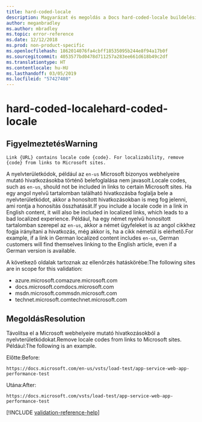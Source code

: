 ```yaml
---
title: hard-coded-locale
description: Magyarázat és megoldás a Docs hard-coded-locale buildelési problémájára
author: meganbradley
ms.author: mbradley
ms.topic: error-reference
ms.date: 12/12/2018
ms.prod: non-product-specific
ms.openlocfilehash: 1862014076fa4cbff18535095b244e8f94a17b0f
ms.sourcegitcommit: 4053577bd0478d711257a283ee661d618b49c2df
ms.translationtype: HT
ms.contentlocale: hu-HU
ms.lasthandoff: 03/05/2019
ms.locfileid: "57427408"
---
```

# <a name="hard-coded-locale"></a><span data-ttu-id="64ddd-103">hard-coded-locale</span><span class="sxs-lookup"><span data-stu-id="64ddd-103">hard-coded-locale</span></span>

## <a name="warning"></a><span data-ttu-id="64ddd-104">Figyelmeztetés</span><span class="sxs-lookup"><span data-stu-id="64ddd-104">Warning</span></span>

`Link {URL} contains locale code {code}. For localizability, remove {code} from links to Microsoft sites.`

<span data-ttu-id="64ddd-105">A nyelvterületkódok, például az `en-us` Microsoft bizonyos webhelyeire mutató hivatkozásokba történő belefoglalása nem javasolt.</span><span class="sxs-lookup"><span data-stu-id="64ddd-105">Locale codes, such as `en-us`, should not be included in links to certain Microsoft sites.</span></span> <span data-ttu-id="64ddd-106">Ha egy angol nyelvű tartalomban található hivatkozásba foglalja bele a nyelvterületkódot, akkor a honosított hivatkozásokban is meg fog jelenni, ami rontja a honosítás összhatását.</span><span class="sxs-lookup"><span data-stu-id="64ddd-106">If you include a locale code in a link in English content, it will also be included in localized links, which leads to a bad localized experience.</span></span> <span data-ttu-id="64ddd-107">Például, ha egy német nyelvű honosított tartalomban szerepel az `en-us`, akkor a német ügyfeleket is az angol cikkhez fogja irányítani a hivatkozás, még akkor is, ha a cikk németül is elérhető.</span><span class="sxs-lookup"><span data-stu-id="64ddd-107">For example, if a link in German localized content includes `en-us`, German customers will find themselves linking to the English article, even if a German version is available.</span></span>

<span data-ttu-id="64ddd-108">A következő oldalak tartoznak az ellenőrzés hatáskörébe:</span><span class="sxs-lookup"><span data-stu-id="64ddd-108">The following sites are in scope for this validation:</span></span>

- <span data-ttu-id="64ddd-109">azure.microsoft.com</span><span class="sxs-lookup"><span data-stu-id="64ddd-109">azure.microsoft.com</span></span>
- <span data-ttu-id="64ddd-110">docs.microsoft.com</span><span class="sxs-lookup"><span data-stu-id="64ddd-110">docs.microsoft.com</span></span>
- <span data-ttu-id="64ddd-111">msdn.microsoft.com</span><span class="sxs-lookup"><span data-stu-id="64ddd-111">msdn.microsoft.com</span></span>
- <span data-ttu-id="64ddd-112">technet.microsoft.com</span><span class="sxs-lookup"><span data-stu-id="64ddd-112">technet.microsoft.com</span></span>

## <a name="resolution"></a><span data-ttu-id="64ddd-113">Megoldás</span><span class="sxs-lookup"><span data-stu-id="64ddd-113">Resolution</span></span>

<span data-ttu-id="64ddd-114">Távolítsa el a Microsoft webhelyeire mutató hivatkozásokból a nyelvterületkódokat.</span><span class="sxs-lookup"><span data-stu-id="64ddd-114">Remove locale codes from links to Microsoft sites.</span></span> <span data-ttu-id="64ddd-115">Például:</span><span class="sxs-lookup"><span data-stu-id="64ddd-115">The following is an example.</span></span>

<span data-ttu-id="64ddd-116">Előtte:</span><span class="sxs-lookup"><span data-stu-id="64ddd-116">Before:</span></span>

`https://docs.microsoft.com/en-us/vsts/load-test/app-service-web-app-performance-test`

<span data-ttu-id="64ddd-117">Utána:</span><span class="sxs-lookup"><span data-stu-id="64ddd-117">After:</span></span>

`https://docs.microsoft.com/vsts/load-test/app-service-web-app-performance-test`

<!--make sure to add this file to your includes folder and verify the path-->
[!INCLUDE [validation-reference-help](includes/validation-reference-help.md)]